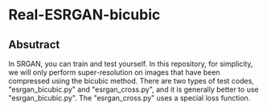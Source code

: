 # Real-ESRGAN-bicubic

## Absutract <br>
In SRGAN, you can train and test yourself. 
In this repository, for simplicity, we will only perform super-resolution on images that have been compressed using the bicubic method.
There are two types of test codes, "esrgan_bicubic.py" and "esrgan_cross.py", and it is generally better to use "esrgan_bicubic.py".
The "esrgan_cross.py" uses a special loss function.
